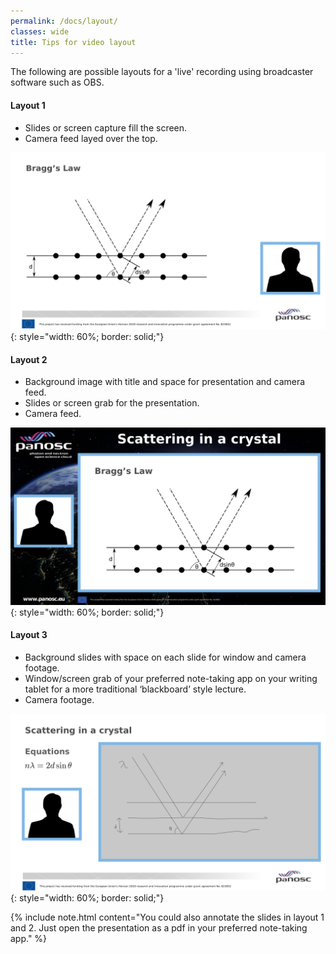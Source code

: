 ```yaml
---
permalink: /docs/layout/
classes: wide
title: Tips for video layout
---
```


The following are possible layouts for a 'live' recording using broadcaster software such as OBS. 

#### Layout 1 

* Slides or screen capture fill the screen. 
* Camera feed layed over the top.

![Layout 1](/assets/img/layout1.png){: style="width: 60%; border: solid;"}

#### Layout 2 

* Background image with title and space for presentation and camera feed.
* Slides or screen grab for the presentation. 
* Camera feed.

![Layout 2](/assets/img/layout2.png){: style="width: 60%; border: solid;"}

#### Layout 3

* Background slides with space on each slide for window and camera footage. 
* Window/screen grab of your preferred note-taking app on your writing tablet for a more traditional ‘blackboard’ style lecture. 
* Camera footage. 

![Layout 3](/assets/img/layout3.png){: style="width: 60%; border: solid;"}

{% include note.html content="You could also annotate the slides in layout 1 and 2. Just open the presentation as a pdf in your preferred note-taking app." %}
